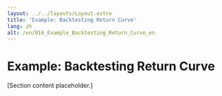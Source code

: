 ```yaml
---
layout: ../../layouts/Layout.astro
title: 'Example: Backtesting Return Curve'
lang: zh
alt: /en/016_Example_Backtesting_Return_Curve_en
---
```


# Example: Backtesting Return Curve

[Section content placeholder.] 
